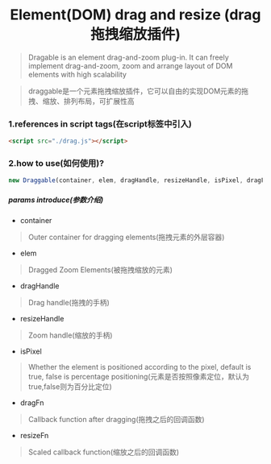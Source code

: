 # <center>Element(DOM) drag and resize (drag拖拽缩放插件)</center>
> Dragable is an element drag-and-zoom plug-in. It can freely implement drag-and-zoom, zoom and arrange layout of DOM elements with high scalability

> draggable是一个元素拖拽缩放插件，它可以自由的实现DOM元素的拖拽、缩放、排列布局，可扩展性高

### 1.references in script tags(在script标签中引入)

```html
<script src="./drag.js"></script>
```
### 2.how to use(如何使用)?

```javascript
new Draggable(container, elem, dragHandle, resizeHandle, isPixel, dragFn, resizeFn)
```
##### params introduce(参数介绍)
- container
> Outer container for dragging elements(拖拽元素的外层容器)
- elem
> Dragged Zoom Elements(被拖拽缩放的元素)
- dragHandle
> Drag handle(拖拽的手柄)
- resizeHandle
> Zoom handle(缩放的手柄)
- isPixel
> Whether the element is positioned according to the pixel, default is true, false is percentage positioning(元素是否按照像素定位，默认为true,false则为百分比定位)
- dragFn
> Callback function after dragging(拖拽之后的回调函数)
- resizeFn
> Scaled callback function(缩放之后的回调函数)